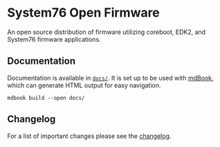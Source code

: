 # System76 Open Firmware

An open source distribution of firmware utilizing coreboot, EDK2, and System76
firmware applications.

## Documentation

Documentation is available in [`docs/`]. It is set up to be used with [mdBook],
which can generate HTML output for easy navigation.

```
mdbook build --open docs/
```

## Changelog

For a list of important changes please see the [changelog](./CHANGELOG.md).


[`docs/`]: ./docs/index.md
[mdBook]: https://github.com/rust-lang/mdBook
